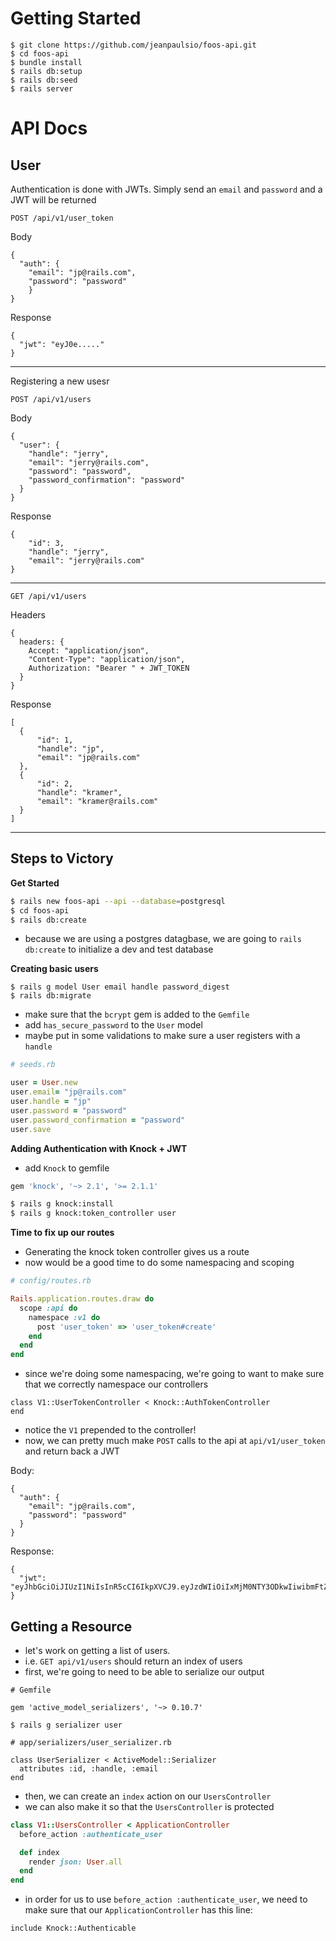 # Getting Started

```
$ git clone https://github.com/jeanpaulsio/foos-api.git
$ cd foos-api
$ bundle install
$ rails db:setup
$ rails db:seed
$ rails server
```

# API Docs

## User

Authentication is done with JWTs. Simply send an `email` and `password` and a JWT will be returned

`POST /api/v1/user_token`

Body

```
{ 
  "auth": {
    "email": "jp@rails.com",
    "password": "password"
    }
}
```

Response

```
{
  "jwt": "eyJ0e....."
}
```

---

Registering a new usesr

`POST /api/v1/users`

Body

```
{
  "user": {
    "handle": "jerry",
    "email": "jerry@rails.com",
    "password": "password",
    "password_confirmation": "password"
  }
}
```

Response

```
{
    "id": 3,
    "handle": "jerry",
    "email": "jerry@rails.com"
}
```

---

`GET /api/v1/users`

Headers

```
{
  headers: {
    Accept: "application/json",
    "Content-Type": "application/json",
    Authorization: "Bearer " + JWT_TOKEN
  }
}
```

Response

```
[
  {
      "id": 1,
      "handle": "jp",
      "email": "jp@rails.com"
  },
  {
      "id": 2,
      "handle": "kramer",
      "email": "kramer@rails.com"
  }
]
```

---


## Steps to Victory

__Get Started__

```bash
$ rails new foos-api --api --database=postgresql
$ cd foos-api
$ rails db:create
```

* because we are using a postgres datagbase, we are going to `rails db:create` to initialize a dev and test database

__Creating basic users__

```
$ rails g model User email handle password_digest
$ rails db:migrate

```

* make sure that the `bcrypt` gem is added to the `Gemfile`
* add `has_secure_password` to the `User` model
* maybe put in some validations to make sure a user registers with a `handle`

```ruby
# seeds.rb

user = User.new
user.email= "jp@rails.com"
user.handle = "jp"
user.password = "password"
user.password_confirmation = "password"
user.save
```

__Adding Authentication with Knock + JWT__

* add `Knock` to gemfile

```ruby
gem 'knock', '~> 2.1', '>= 2.1.1'
```

```bash
$ rails g knock:install
$ rails g knock:token_controller user
```

__Time to fix up our routes__

* Generating the knock token controller gives us a route
* now would be a good time to do some namespacing and scoping


```ruby
# config/routes.rb

Rails.application.routes.draw do
  scope :api do
    namespace :v1 do
      post 'user_token' => 'user_token#create'
    end
  end
end
```


* since we're doing some namespacing, we're going to want to make sure that we correctly namespace our controllers

```
class V1::UserTokenController < Knock::AuthTokenController
end
```

* notice the `V1` prepended to the controller!
* now, we can pretty much make `POST` calls to the api at `api/v1/user_token` and return back a JWT

Body:

```
{
  "auth": {
    "email": "jp@rails.com",
    "password": "password"
  }
}
```

Response:

```
{
  "jwt": "eyJhbGciOiJIUzI1NiIsInR5cCI6IkpXVCJ9.eyJzdWIiOiIxMjM0NTY3ODkwIiwibmFtZSI6IkpvaG4gRG9lIiwiYWRtaW4iOnRydWV9.TJVA95OrM7E2cBab30RMHrHDcEfxjoYZgeFONFh7HgQ"
}
```

## Getting a Resource

* let's work on getting a list of users.
* i.e. `GET api/v1/users` should return an index of users
* first, we're going to need to be able to serialize our output

```
# Gemfile

gem 'active_model_serializers', '~> 0.10.7'
```

```
$ rails g serializer user
```

```
# app/serializers/user_serializer.rb

class UserSerializer < ActiveModel::Serializer
  attributes :id, :handle, :email
end
```

* then, we can create an `index` action on our `UsersController`
* we can also make it so that the `UsersController` is protected

```ruby
class V1::UsersController < ApplicationController
  before_action :authenticate_user

  def index
    render json: User.all
  end
end
```

* in order for us to use `before_action :authenticate_user`, we need to make sure that our `ApplicationController` has this line:

```
include Knock::Authenticable
```
